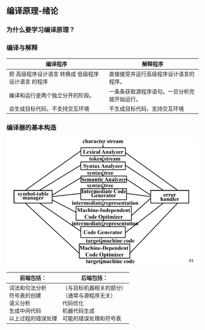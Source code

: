 ## 编译原理-绪论

### 为什么要学习编译原理？

### 编译与解释

| 编译程序                                           | 解释程序                                     |
| -------------------------------------------------- | -------------------------------------------- |
| 把 高级程序设计语言 转换成 低级程序设计语言 的程序 | 直接接受并运行高级程序设计语言的程序。       |
| 编译和运行是两个独立分开的阶段。                   | 一条条获取源程序语句。一旦分析完就开始运行。 |
| 会生成目标代码，不支持交互环境                     | 不生成目标代码，支持交互环境                 |

### 编译器的基本构造

![image-20211223132325519](image-20211223132325519.png)

| 前端包括：                                                   | 后端包括：                                                   |
| ------------------------------------------------------------ | ------------------------------------------------------------ |
| 词法和句法分析<br />符号表的创建<br />语义分析 <br />生成中间代码<br />以上过程的错误处理 | （与目标机器相关的部分）<br />（通常与源程序无关）<br />代码优化<br />机器代码生成<br />可能的错误处理和符号表 |